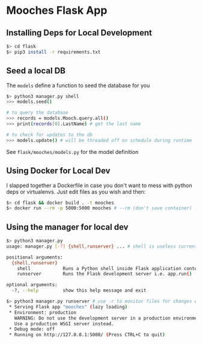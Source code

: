 # Mooches Flask App

## Installing Deps for Local Development

```bash
$> cd flask
$> pip3 install -r requirements.txt
```

## Seed a local DB

The `models` define a function to seed the database for you

```bash
$> python3 manager.py shell
>>> models.seed()

# to query the database
>>> records = models.Mooch.query.all()
>>> print(records[0].LastName) # get the last name

# to check for updates to the db
>>> models.update() # will be threaded off on schedule during runtime
```

See `flask/mooches/models.py` for the model definition

## Using Docker for Local Dev

I slapped together a Dockerfile in case you don't want to mess with python deps or virtualenvs.
Just edit files as you wish and then:

```bash
$> cd flask && docker build . -t mooches
$> docker run --rm -p 5000:5000 mooches # --rm (don't save container) -p (forward port on host to container)
```

## Using the manager for local dev

```bash
$> python3 manager.py
usage: manager.py [-?] {shell,runserver} ... # shell is useless currently

positional arguments:
  {shell,runserver}
    shell            Runs a Python shell inside Flask application context.
    runserver        Runs the Flask development server i.e. app.run()

optional arguments:
  -?, --help         show this help message and exit

$> python3 manager.py runserver # use -r to monitor files for changes without having to restart
 * Serving Flask app "mooches" (lazy loading)
 * Environment: production
   WARNING: Do not use the development server in a production environment.
   Use a production WSGI server instead.
 * Debug mode: off
 * Running on http://127.0.0.1:5000/ (Press CTRL+C to quit)

```
